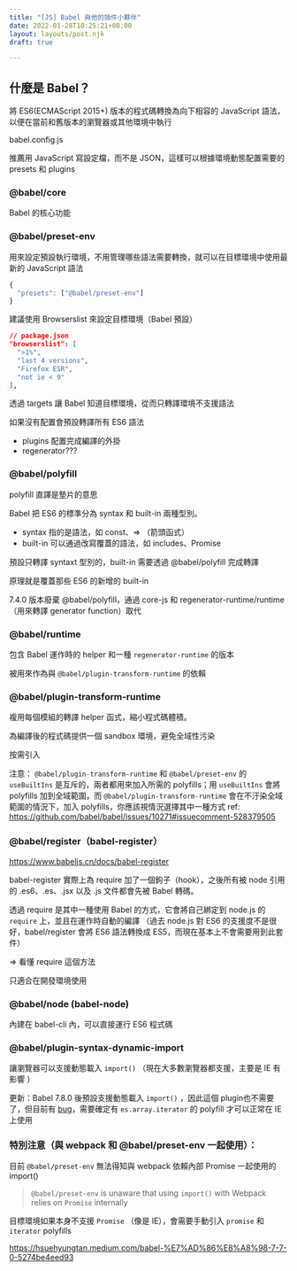 ```yaml
---
title: "[JS] Babel 與他的插件小夥伴"
date: 2022-01-28T10:25:21+08:00
layout: layouts/post.njk
draft: true

---
```


## 什麼是 Babel？

將 ES6(ECMAScript 2015+) 版本的程式碼轉換為向下相容的 JavaScript 語法，以便在當前和舊版本的瀏覽器或其他環境中執行


babel.config.js

推薦用 JavaScript 寫設定檔，而不是 JSON，這樣可以根據環境動態配置需要的 presets 和 plugins

### @babel/core

Babel 的核心功能

### @babel/preset-env

用來設定預設執行環境，不用管理哪些語法需要轉換，就可以在目標環境中使用最新的 JavaScript 語法

```js
{
  "presets": ["@babel/preset-env"]
}
```

建議使用 Browserslist 來設定目標環境（Babel 預設）

```json
// package.json
"browserslist": [
  ">1%",
  "last 4 versions",
  "Firefox ESR",
  "not ie < 9"
],
```

透過 targets 讓 Babel 知道目標環境，從而只轉譯環境不支援語法

如果沒有配置會預設轉譯所有 ES6 語法

- plugins 配置完成編譯的外掛
- regenerator???

### @babel/polyfill

polyfill 直譯是墊片的意思

Babel 把 ES6 的標準分為 syntax 和 built-in 兩種型別。

- syntax 指的是語法，如 const、=> （箭頭函式）
- built-in 可以通過改寫覆蓋的語法，如 includes、Promise

預設只轉譯 syntaxt 型別的，built-in 需要透過 @babel/polyfill 完成轉譯

原理就是覆蓋那些 ES6 的新增的 built-in

7.4.0 版本廢棄 @babel/polyfill，通過 core-js 和 regenerator-runtime/runtime  （用來轉譯 generator function）取代

### @babel/runtime

包含 Babel 運作時的 helper 和一種 `regenerator-runtime` 的版本

被用來作為與 `@babel/plugin-transform-runtime` 的依賴



### @babel/plugin-transform-runtime

複用每個模組的轉譯 helper 函式，縮小程式碼體積。

為編譯後的程式碼提供一個 sandbox 環境，避免全域性污染

按需引入

注意： `@babel/plugin-transform-runtime` 和 `@babel/preset-env` 的 `useBuiltIns` 是互斥的，兩者都用來加入所需的 polyfills；用 `useBuiltIns` 會將 polyfills 加到全域範圍，而 `@babel/plugin-transform-runtime` 會在不汙染全域範圍的情況下，加入 polyfills，你應該視情況選擇其中一種方式
ref: https://github.com/babel/babel/issues/10271#issuecomment-528379505



###   @babel/register（babel-register）

https://www.babeljs.cn/docs/babel-register

babel-register 實際上為 require 加了一個鉤子（hook），之後所有被 node 引用的 .es6、.es、.jsx 以及 .js 文件都會先被 Babel 轉碼。

透過 require 是其中一種使用 Babel 的方式，它會將自己綁定到 node.js 的 `require` 上，並且在運作時自動的編譯
（過去 node.js 對 ES6 的支援度不是很好，babel/register 會將 ES6 語法轉換成 ES5，而現在基本上不會需要用到此套件）

=> 看懂 require 這個方法

只適合在開發環境使用

### @babel/node (babel-node)

內建在 babel-cli 內，可以直接運行 ES6 程式碼

### @babel/plugin-syntax-dynamic-import

讓瀏覽器可以支援動態載入 `import()`
（現在大多數瀏覽器都支援，主要是 IE 有影響 ）

更新：Babel 7.8.0 後預設支援動態載入 `import()` ，因此這個 plugin也不需要了，但目前有 [bug](https://github.com/babel/babel/issues/9872)，需要確定有 `es.array.iterator` 的 polyfill 才可以正常在 IE 上使用

### 特別注意（與 webpack 和 @babel/preset-env 一起使用）：

目前 `@babel/preset-env` 無法得知與 webpack 依賴內部 Promise 一起使用的 import()

> `@babel/preset-env` is unaware that using `import()` with Webpack relies on `Promise` internally

目標環境如果本身不支援 `Promise` （像是 IE），會需要手動引入 `promise` 和 `iterator` polyfills

https://hsuehyungtan.medium.com/babel-%E7%AD%86%E8%A8%98-7-7-0-5274be4eed93